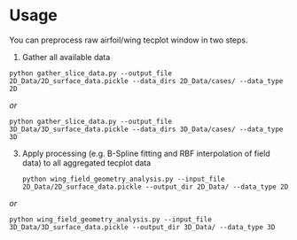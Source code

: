 # Usage

You can preprocess raw airfoil/wing tecplot window in two steps.

1. Gather all available data

``python gather_slice_data.py --output_file 2D_Data/2D_surface_data.pickle --data_dirs 2D_Data/cases/ --data_type 2D``

*or*
  
``python gather_slice_data.py --output_file 3D_Data/3D_surface_data.pickle --data_dirs 3D_Data/cases/ --data_type 3D``

3. Apply processing (e.g. B-Spline fitting and RBF interpolation of field data) to all aggregated tecplot data

   ``python wing_field_geometry_analysis.py --input_file 2D_Data/2D_surface_data.pickle --output_dir 2D_Data/ --data_type 2D``
   
  *or*
  
   ``python wing_field_geometry_analysis.py --input_file 3D_Data/3D_surface_data.pickle --output_dir 3D_Data/ --data_type 3D``

